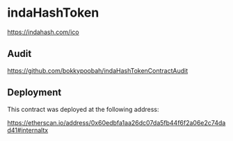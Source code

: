 # indaHashToken
https://indahash.com/ico

## Audit
https://github.com/bokkypoobah/indaHashTokenContractAudit

## Deployment

This contract was deployed at the following address:

https://etherscan.io/address/0x60edbfa1aa26dc07da5fb44f6f2a06e2c74dad41#internaltx
